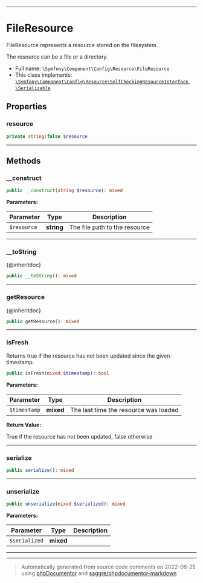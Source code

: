 ***

# FileResource

FileResource represents a resource stored on the filesystem.

The resource can be a file or a directory.

* Full name: `\Symfony\Component\Config\Resource\FileResource`
* This class implements:
[`\Symfony\Component\Config\Resource\SelfCheckingResourceInterface`](./SelfCheckingResourceInterface.md), [`\Serializable`](../../../../Serializable.md)



## Properties


### resource



```php
private string|false $resource
```






***

## Methods


### __construct



```php
public __construct(string $resource): mixed
```








**Parameters:**

| Parameter | Type | Description |
|-----------|------|-------------|
| `$resource` | **string** | The file path to the resource |




***

### __toString

{@inheritdoc}

```php
public __toString(): mixed
```











***

### getResource

{@inheritdoc}

```php
public getResource(): mixed
```











***

### isFresh

Returns true if the resource has not been updated since the given timestamp.

```php
public isFresh(mixed $timestamp): bool
```








**Parameters:**

| Parameter | Type | Description |
|-----------|------|-------------|
| `$timestamp` | **mixed** | The last time the resource was loaded |


**Return Value:**

True if the resource has not been updated, false otherwise



***

### serialize



```php
public serialize(): mixed
```











***

### unserialize



```php
public unserialize(mixed $serialized): mixed
```








**Parameters:**

| Parameter | Type | Description |
|-----------|------|-------------|
| `$serialized` | **mixed** |  |




***


***
> Automatically generated from source code comments on 2022-06-25 using [phpDocumentor](http://www.phpdoc.org/) and [saggre/phpdocumentor-markdown](https://github.com/Saggre/phpDocumentor-markdown)
